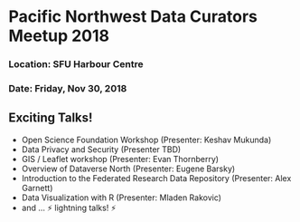 # Pacific Northwest Data Curators Meetup 2018 

### Location: SFU Harbour Centre
### Date: Friday, Nov 30, 2018

## Exciting Talks!

- Open Science Foundation Workshop (Presenter: Keshav Mukunda)
- Data Privacy and Security (Presenter TBD)
- GIS / Leaflet workshop (Presenter: Evan Thornberry)
- Overview of Dataverse North (Presenter: Eugene Barsky)
- Introduction to the Federated Research Data Repository (Presenter: Alex Garnett)
- Data Visualization with R (Presenter: Mladen Rakovic)
- and ... ⚡ lightning talks! ⚡
